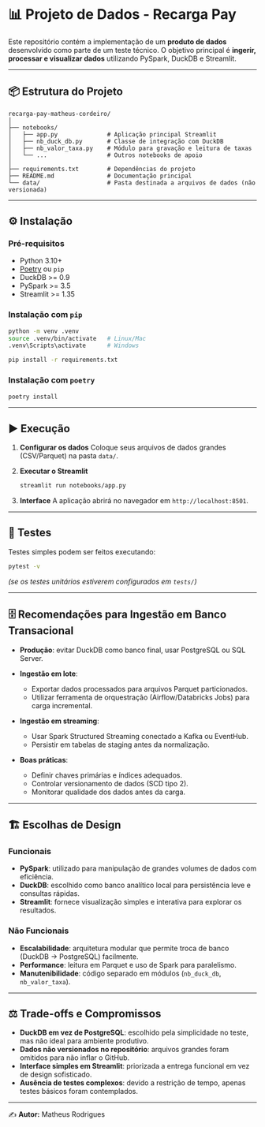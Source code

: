 # 📊 Projeto de Dados - Recarga Pay

Este repositório contém a implementação de um **produto de dados** desenvolvido como parte de um teste técnico. O objetivo principal é **ingerir, processar e visualizar dados** utilizando PySpark, DuckDB e Streamlit.

---

## 📦 Estrutura do Projeto

```
recarga-pay-matheus-cordeiro/
│
├── notebooks/
│   ├── app.py              # Aplicação principal Streamlit
│   ├── nb_duck_db.py       # Classe de integração com DuckDB
│   ├── nb_valor_taxa.py    # Módulo para gravação e leitura de taxas
│   └── ...                 # Outros notebooks de apoio
│
├── requirements.txt        # Dependências do projeto
├── README.md               # Documentação principal
└── data/                   # Pasta destinada a arquivos de dados (não versionada)
```

---

## ⚙️ Instalação

### Pré-requisitos

* Python 3.10+
* [Poetry](https://python-poetry.org/) ou `pip`
* DuckDB >= 0.9
* PySpark >= 3.5
* Streamlit >= 1.35

### Instalação com `pip`

```bash
python -m venv .venv
source .venv/bin/activate   # Linux/Mac
.venv\Scripts\activate      # Windows

pip install -r requirements.txt
```

### Instalação com `poetry`

```bash
poetry install
```

---

## ▶️ Execução

1. **Configurar os dados**
   Coloque seus arquivos de dados grandes (CSV/Parquet) na pasta `data/`.

2. **Executar o Streamlit**

   ```bash
   streamlit run notebooks/app.py
   ```

3. **Interface**
   A aplicação abrirá no navegador em `http://localhost:8501`.

---

## 🧪 Testes

Testes simples podem ser feitos executando:

```bash
pytest -v
```

*(se os testes unitários estiverem configurados em `tests/`)*

---

## 🗄️ Recomendações para Ingestão em Banco Transacional

* **Produção**: evitar DuckDB como banco final, usar PostgreSQL ou SQL Server.
* **Ingestão em lote**:

  * Exportar dados processados para arquivos Parquet particionados.
  * Utilizar ferramenta de orquestração (Airflow/Databricks Jobs) para carga incremental.
* **Ingestão em streaming**:

  * Usar Spark Structured Streaming conectado a Kafka ou EventHub.
  * Persistir em tabelas de staging antes da normalização.
* **Boas práticas**:

  * Definir chaves primárias e índices adequados.
  * Controlar versionamento de dados (SCD tipo 2).
  * Monitorar qualidade dos dados antes da carga.

---

## 🏗️ Escolhas de Design

### Funcionais

* **PySpark**: utilizado para manipulação de grandes volumes de dados com eficiência.
* **DuckDB**: escolhido como banco analítico local para persistência leve e consultas rápidas.
* **Streamlit**: fornece visualização simples e interativa para explorar os resultados.

### Não Funcionais

* **Escalabilidade**: arquitetura modular que permite troca de banco (DuckDB → PostgreSQL) facilmente.
* **Performance**: leitura em Parquet e uso de Spark para paralelismo.
* **Manutenibilidade**: código separado em módulos (`nb_duck_db`, `nb_valor_taxa`).

---

## ⚖️ Trade-offs e Compromissos

* **DuckDB em vez de PostgreSQL**: escolhido pela simplicidade no teste, mas não ideal para ambiente produtivo.
* **Dados não versionados no repositório**: arquivos grandes foram omitidos para não inflar o GitHub.
* **Interface simples em Streamlit**: priorizada a entrega funcional em vez de design sofisticado.
* **Ausência de testes complexos**: devido a restrição de tempo, apenas testes básicos foram contemplados.

---

✍️ **Autor:** Matheus Rodrigues
